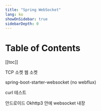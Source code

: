 ```yaml
---
title: "Spring WebSocket"
lang: ko
showOnSidebar: true
sidebarDepth: 0
---
```


# Table of Contents
[[toc]]


TCP 소켓
웹 소켓

spring-boot-starter-websocket (no webflux)

curl 테스트

안드로이드
Okhttp3 안에 websocket 내장
